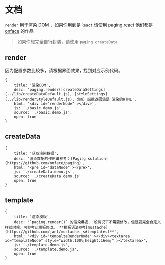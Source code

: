 # 文档

`render` 用于渲染 DOM ，如果你用到是 `React` 请使用 [paging.react](http://onface.github.io/paging.react) 他们都是 [onface](http://github.com/onface) 的作品

> 如果你想完全自行封装，请使用 `paging.createData`

## render

因为配置参数比较多，请根据界面效果，找到对应示例代码。

````code
{
    title: '渲染DOM',
    desc: 'paging.render([createDataSettings](../lib/createDataDefault.js), [styleSettings](../lib/renderStyleDefault.js), dom) 函数返回值是 渲染的HTML',
    html: '<div id="renderNode" ></div>',
    js: './basic.demo.js',
    source: './basic.demo.js',
    open: true
}
````



## createData


````code
{
    title: '获取渲染数据',
    desc: '渲染数据的作用请参考：[Paging solution](https://github.com/onface/paging)',
    html: '<pre id="dataNode" ></pre>',
    js: './createData.demo.js',
    source: './createData.demo.js',
    open: true
}
````

## template



````code
{
    title: '渲染模板',
    desc: '`paging.render()` 的渲染模板,一般情况下不需要修改，但是要完全自定义样式时候，可参考此模板修改。 **模板语法参考[mustache](https://github.com/janl/mustache.js#templates)**',
    html: '<div id="tempalteRenderNode" ></div><textarea id="templateNode" style="width:100%;height:16em;" ></textarea>',
    js: './template.demo.js',
    source: './template.demo.js',
    open: true
}
````

<script>
if (!/keyword/.test(location.search)) {
    history.replaceState({
        keyword: 'nimo',
        type: 'off'
        }, 'mock query', "?keyword=nimo&type=off" + location.hash)
}
</script>
